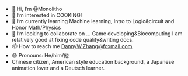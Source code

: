 - 👋 Hi, I’m @Monolitho
- 👀 I’m interested in COOKING!
- 🌱 I’m currently learning Machine learning, Intro to Logic&circuit and Honor Math/Physics
- 💞️ I’m looking to collaborate on ... Game developing&Biocomputing I am relatively good at fixing code quality&writing docs.
- 📫 How to reach me DannyW.Zhang@foxmail.com 
- 😄 Pronouns: He/him/他
- Chinese citizen, American style education background, a Japanese animation lover and a Deutsch learner.

<!---
Monolitho/Monolitho is a ✨ special ✨ repository because its `README.md` (this file) appears on your GitHub profile.
You can click the Preview link to take a look at your changes.
--->
